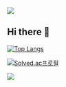 <img src="https://capsule-render.vercel.app/api?type=waving&color=BDBDC8&height=150&section=header" />

## Hi there 👋
[![Top Langs](https://github-readme-stats.vercel.app/api/top-langs/?username=soeundipia-teez&layout=compact)](https://github.com/soeundipia-teez/github-readme-stats)

[![Solved.ac프로필](http://mazassumnida.wtf/api/v2/generate_badge?boj=beyondtheclouds)](https://solved.ac/beyondtheclouds)

<img src="https://capsule-render.vercel.app/api?type=waving&color=BDBDC8&height=150&section=footer" />
